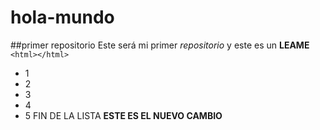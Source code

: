 # hola-mundo
##primer repositorio
Este será mi primer *repositorio* y este es un **LEAME**
`<html></html>`
- 1
- 2
- 3
- 4
- 5 
FIN DE LA LISTA
**ESTE ES EL NUEVO CAMBIO**
